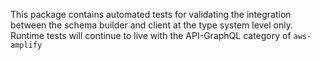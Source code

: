 This package contains automated tests for validating the integration between the schema builder and client at the type system level only.
Runtime tests will continue to live with the API-GraphQL category of `aws-amplify`
